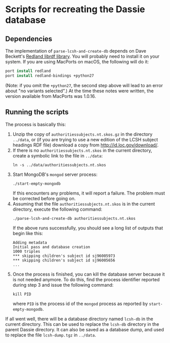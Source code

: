 Scripts for recreating the Dassie database
============================================

Dependencies
------------

The implementation of `parse-lcsh-and-create-db` depends on Dave Beckett's [Redland librdf library](http://librdf.org/docs/python.html).  You will probably need to install it on your system.  If you are using MacPorts on macOS, the following will do it:

```csh
port install redland
port install redland-bindings +python27
```

(Note: if you omit the `+python27`, the second step above will lead to an error about "no variants selected".) At the time these notes were written, the version available from MacPorts was 1.0.16. 


Running the scripts
-------------------

The process is basically this:

1. Unzip the copy of `authoritiessubjects.nt.skos.gz` in the directory `../data`, or (if you are trying to use a new edition of the LCSH subject headings RDF file) download a copy from http://id.loc.gov/download/.
2. If there is no `authoritiessubjects.nt.skos` in the current directory, create a symbolic link to the file in `../data`:
   ```
   ln -s ../data/authoritiessubjects.nt.skos
   ```
3. Start MongoDB's `mongod` server process:
   ```
   ./start-empty-mongodb
   ```
   If this encounters any problems, it will report a failure. The problem must be corrected before going on.
4. Assuming that the file `authoritiessubjects.nt.skos` is in the current directory, execute the following command:
   ```
   ./parse-lcsh-and-create-db authoritiessubjects.nt.skos
   ```
   If the above runs successfully, you should see a long list of outputs that begin like this:
   ```
   Adding metadata
   Initial pass and database creation
   1000 triples
   *** skipping children's subject id sj96005973
   *** skipping children's subject id sj96005656
   ...
   ```
5. Once the process is finished, you can kill the database server because it is not needed anymore.  To do this, find the process identifier reported during step 3 and issue the following command:
   ```
   kill PID
   ```
   where `PID` is the process id of the `mongod` process as reported by `start-empty-mongodb`.

If all went well, there will be a database directory named `lcsh-db` in the current directory.  This can be used to replace the `lcsh-db` directory in the parent Dassie directory.  It can also be saved as a database dump, and used to replace the file `lcsh-dump.tgz` in `../data`.

